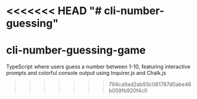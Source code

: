 <<<<<<< HEAD
"# cli-number-guessing" 
=======
# cli-number-guessing-game
TypeScript where users guess a number between 1-10, featuring interactive prompts and colorful console output using Inquirer.js and Chalk.js
>>>>>>> 794ca9ad2ab93c081787d0abe46b059fb920f4c0
